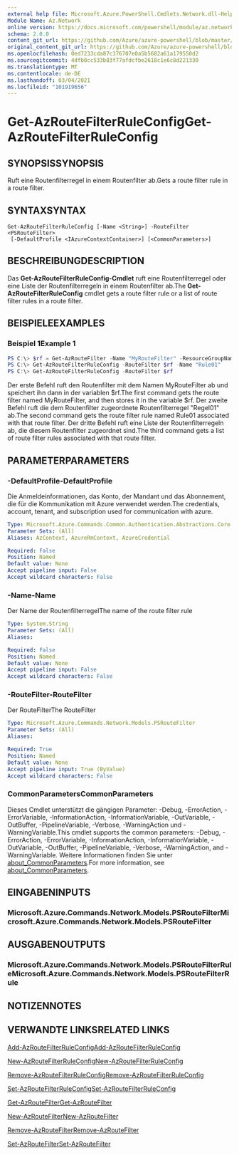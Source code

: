 ```yaml
---
external help file: Microsoft.Azure.PowerShell.Cmdlets.Network.dll-Help.xml
Module Name: Az.Network
online version: https://docs.microsoft.com/powershell/module/az.network/get-azroutefilterruleconfig
schema: 2.0.0
content_git_url: https://github.com/Azure/azure-powershell/blob/master/src/Network/Network/help/Get-AzRouteFilterRuleConfig.md
original_content_git_url: https://github.com/Azure/azure-powershell/blob/master/src/Network/Network/help/Get-AzRouteFilterRuleConfig.md
ms.openlocfilehash: 0ed7233cda87c376707e0a5b5682a61a179550d2
ms.sourcegitcommit: 4dfb0cc533b83f77afdcfbe2618c1e6c8d221330
ms.translationtype: MT
ms.contentlocale: de-DE
ms.lasthandoff: 03/04/2021
ms.locfileid: "101919656"
---
```

# <span data-ttu-id="91b1a-101">Get-AzRouteFilterRuleConfig</span><span class="sxs-lookup"><span data-stu-id="91b1a-101">Get-AzRouteFilterRuleConfig</span></span>

## <span data-ttu-id="91b1a-102">SYNOPSIS</span><span class="sxs-lookup"><span data-stu-id="91b1a-102">SYNOPSIS</span></span>
<span data-ttu-id="91b1a-103">Ruft eine Routenfilterregel in einem Routenfilter ab.</span><span class="sxs-lookup"><span data-stu-id="91b1a-103">Gets a route filter rule in a route filter.</span></span>

## <span data-ttu-id="91b1a-104">SYNTAX</span><span class="sxs-lookup"><span data-stu-id="91b1a-104">SYNTAX</span></span>

```
Get-AzRouteFilterRuleConfig [-Name <String>] -RouteFilter <PSRouteFilter>
 [-DefaultProfile <IAzureContextContainer>] [<CommonParameters>]
```

## <span data-ttu-id="91b1a-105">BESCHREIBUNG</span><span class="sxs-lookup"><span data-stu-id="91b1a-105">DESCRIPTION</span></span>
<span data-ttu-id="91b1a-106">Das **Get-AzRouteFilterRuleConfig-Cmdlet** ruft eine Routenfilterregel oder eine Liste der Routenfilterregeln in einem Routenfilter ab.</span><span class="sxs-lookup"><span data-stu-id="91b1a-106">The **Get-AzRouteFilterRuleConfig** cmdlet gets a route filter rule or a list of route filter rules in a route filter.</span></span>

## <span data-ttu-id="91b1a-107">BEISPIELE</span><span class="sxs-lookup"><span data-stu-id="91b1a-107">EXAMPLES</span></span>

### <span data-ttu-id="91b1a-108">Beispiel 1</span><span class="sxs-lookup"><span data-stu-id="91b1a-108">Example 1</span></span>
```powershell
PS C:\> $rf = Get-AzRouteFilter -Name "MyRouteFilter" -ResourceGroupName "MyResourceGroup"
PS C:\> Get-AzRouteFilterRuleConfig -RouteFilter $rf -Name "Rule01"
PS C:\> Get-AzRouteFilterRuleConfig -RouteFilter $rf
```

<span data-ttu-id="91b1a-109">Der erste Befehl ruft den Routenfilter mit dem Namen MyRouteFilter ab und speichert ihn dann in der variablen $rf.</span><span class="sxs-lookup"><span data-stu-id="91b1a-109">The first command gets the route filter named MyRouteFilter, and then stores it in the variable $rf.</span></span>
<span data-ttu-id="91b1a-110">Der zweite Befehl ruft die dem Routenfilter zugeordnete Routenfilterregel "Regel01" ab.</span><span class="sxs-lookup"><span data-stu-id="91b1a-110">The second command gets the route filter rule named Rule01 associated with that route filter.</span></span>
<span data-ttu-id="91b1a-111">Der dritte Befehl ruft eine Liste der Routenfilterregeln ab, die diesem Routenfilter zugeordnet sind.</span><span class="sxs-lookup"><span data-stu-id="91b1a-111">The third command gets a list of route filter rules associated with that route filter.</span></span>

## <span data-ttu-id="91b1a-112">PARAMETER</span><span class="sxs-lookup"><span data-stu-id="91b1a-112">PARAMETERS</span></span>

### <span data-ttu-id="91b1a-113">-DefaultProfile</span><span class="sxs-lookup"><span data-stu-id="91b1a-113">-DefaultProfile</span></span>
<span data-ttu-id="91b1a-114">Die Anmeldeinformationen, das Konto, der Mandant und das Abonnement, die für die Kommunikation mit Azure verwendet werden.</span><span class="sxs-lookup"><span data-stu-id="91b1a-114">The credentials, account, tenant, and subscription used for communication with azure.</span></span>

```yaml
Type: Microsoft.Azure.Commands.Common.Authentication.Abstractions.Core.IAzureContextContainer
Parameter Sets: (All)
Aliases: AzContext, AzureRmContext, AzureCredential

Required: False
Position: Named
Default value: None
Accept pipeline input: False
Accept wildcard characters: False
```

### <span data-ttu-id="91b1a-115">-Name</span><span class="sxs-lookup"><span data-stu-id="91b1a-115">-Name</span></span>
<span data-ttu-id="91b1a-116">Der Name der Routenfilterregel</span><span class="sxs-lookup"><span data-stu-id="91b1a-116">The name of the route filter rule</span></span>

```yaml
Type: System.String
Parameter Sets: (All)
Aliases:

Required: False
Position: Named
Default value: None
Accept pipeline input: False
Accept wildcard characters: False
```

### <span data-ttu-id="91b1a-117">-RouteFilter</span><span class="sxs-lookup"><span data-stu-id="91b1a-117">-RouteFilter</span></span>
<span data-ttu-id="91b1a-118">Der RouteFilter</span><span class="sxs-lookup"><span data-stu-id="91b1a-118">The RouteFilter</span></span>

```yaml
Type: Microsoft.Azure.Commands.Network.Models.PSRouteFilter
Parameter Sets: (All)
Aliases:

Required: True
Position: Named
Default value: None
Accept pipeline input: True (ByValue)
Accept wildcard characters: False
```

### <span data-ttu-id="91b1a-119">CommonParameters</span><span class="sxs-lookup"><span data-stu-id="91b1a-119">CommonParameters</span></span>
<span data-ttu-id="91b1a-120">Dieses Cmdlet unterstützt die gängigen Parameter: -Debug, -ErrorAction, -ErrorVariable, -InformationAction, -InformationVariable, -OutVariable, -OutBuffer, -PipelineVariable, -Verbose, -WarningAction und -WarningVariable.</span><span class="sxs-lookup"><span data-stu-id="91b1a-120">This cmdlet supports the common parameters: -Debug, -ErrorAction, -ErrorVariable, -InformationAction, -InformationVariable, -OutVariable, -OutBuffer, -PipelineVariable, -Verbose, -WarningAction, and -WarningVariable.</span></span> <span data-ttu-id="91b1a-121">Weitere Informationen finden Sie unter [about_CommonParameters](http://go.microsoft.com/fwlink/?LinkID=113216).</span><span class="sxs-lookup"><span data-stu-id="91b1a-121">For more information, see [about_CommonParameters](http://go.microsoft.com/fwlink/?LinkID=113216).</span></span>

## <span data-ttu-id="91b1a-122">EINGABEN</span><span class="sxs-lookup"><span data-stu-id="91b1a-122">INPUTS</span></span>

### <span data-ttu-id="91b1a-123">Microsoft.Azure.Commands.Network.Models.PSRouteFilter</span><span class="sxs-lookup"><span data-stu-id="91b1a-123">Microsoft.Azure.Commands.Network.Models.PSRouteFilter</span></span>

## <span data-ttu-id="91b1a-124">AUSGABEN</span><span class="sxs-lookup"><span data-stu-id="91b1a-124">OUTPUTS</span></span>

### <span data-ttu-id="91b1a-125">Microsoft.Azure.Commands.Network.Models.PSRouteFilterRule</span><span class="sxs-lookup"><span data-stu-id="91b1a-125">Microsoft.Azure.Commands.Network.Models.PSRouteFilterRule</span></span>

## <span data-ttu-id="91b1a-126">NOTIZEN</span><span class="sxs-lookup"><span data-stu-id="91b1a-126">NOTES</span></span>

## <span data-ttu-id="91b1a-127">VERWANDTE LINKS</span><span class="sxs-lookup"><span data-stu-id="91b1a-127">RELATED LINKS</span></span>

[<span data-ttu-id="91b1a-128">Add-AzRouteFilterRuleConfig</span><span class="sxs-lookup"><span data-stu-id="91b1a-128">Add-AzRouteFilterRuleConfig</span></span>](./Add-AzRouteFilterRuleConfig.md)

[<span data-ttu-id="91b1a-129">New-AzRouteFilterRuleConfig</span><span class="sxs-lookup"><span data-stu-id="91b1a-129">New-AzRouteFilterRuleConfig</span></span>](./New-AzRouteFilterRuleConfig.md)

[<span data-ttu-id="91b1a-130">Remove-AzRouteFilterRuleConfig</span><span class="sxs-lookup"><span data-stu-id="91b1a-130">Remove-AzRouteFilterRuleConfig</span></span>](./Remove-AzRouteFilterRuleConfig.md)

[<span data-ttu-id="91b1a-131">Set-AzRouteFilterRuleConfig</span><span class="sxs-lookup"><span data-stu-id="91b1a-131">Set-AzRouteFilterRuleConfig</span></span>](./Set-AzRouteFilterRuleConfig.md)

[<span data-ttu-id="91b1a-132">Get-AzRouteFilter</span><span class="sxs-lookup"><span data-stu-id="91b1a-132">Get-AzRouteFilter</span></span>](./Get-AzRouteFilter.md)

[<span data-ttu-id="91b1a-133">New-AzRouteFilter</span><span class="sxs-lookup"><span data-stu-id="91b1a-133">New-AzRouteFilter</span></span>](./New-AzRouteFilter.md)

[<span data-ttu-id="91b1a-134">Remove-AzRouteFilter</span><span class="sxs-lookup"><span data-stu-id="91b1a-134">Remove-AzRouteFilter</span></span>](./Remove-AzRouteFilter.md)

[<span data-ttu-id="91b1a-135">Set-AzRouteFilter</span><span class="sxs-lookup"><span data-stu-id="91b1a-135">Set-AzRouteFilter</span></span>](./Set-AzRouteFilter.md)
